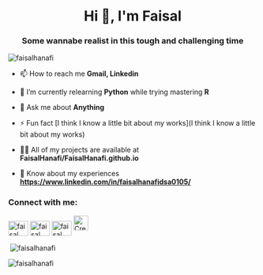 <h1 align="center">Hi 👋, I'm Faisal</h1>
<h3 align="center">Some wannabe realist in this tough and challenging time</h3>

<p align="left"> <img src="https://komarev.com/ghpvc/?username=faisalhanafi&label=Profile%20views&color=0e75b6&style=flat" alt="faisalhanafi" /> </p>

- 📫 How to reach me **Gmail, Linkedin**

- 🌱 I’m currently relearning **Python** while trying mastering **R**

- 💬 Ask me about **Anything**

- ⚡ Fun fact [I think I know a little bit about my works](I think I know a little bit about my works)

- 👨‍💻 All of my projects are available at **FaisalHanafi/FaisalHanafi.github.io**

- 📄 Know about my experiences **https://www.linkedin.com/in/faisalhanafidsa0105/**

<h3 align="left">Connect with me:</h3>
<p align="left">
<a href="https://linkedin.com/in/faisal hanafi" target="blank"><img align="center" src="https://raw.githubusercontent.com/rahuldkjain/github-profile-readme-generator/master/src/images/icons/Social/linked-in-alt.svg" alt="faisal hanafi" height="30" width="40" /></a>
<a href="https://stackoverflow.com/users/faisal hanafi" target="blank"><img align="center" src="https://raw.githubusercontent.com/rahuldkjain/github-profile-readme-generator/master/src/images/icons/Social/stack-overflow.svg" alt="faisal hanafi" height="30" width="40" /></a>
<a href="https://kaggle.com/faisal hanafi" target="blank"><img align="center" src="https://raw.githubusercontent.com/rahuldkjain/github-profile-readme-generator/master/src/images/icons/Social/kaggle.svg" alt="faisal hanafi" height="30" width="40" /></a>
<a href="https://www.credly.com/users/faisal-hanafi" target="_blank">
  <img src="https://info.credly.com/hs-fs/hubfs/Credly_Logo_Orange_10in.png?width=600&name=Credly_Logo_Orange_10in.png" alt="Credly Logo" height="30">
</a>
</p>

<p>&nbsp;<img align="center" src="https://github-readme-stats.vercel.app/api?username=faisalhanafi&show_icons=true&locale=en" alt="faisalhanafi" /></p>

<p><img align="center" src="https://github-readme-streak-stats.herokuapp.com/?user=faisalhanafi&" alt="faisalhanafi" /></p>
